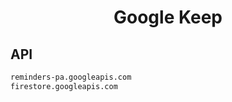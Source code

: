 


<h1 align="center">Google Keep</h1>  


## API


```html
reminders-pa.googleapis.com
firestore.googleapis.com
```  

<br>
